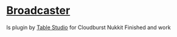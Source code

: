 # [Broadcaster](https://cloudburstmc.org/resources/broadcaster.217/)
Is plugin by [Table Studio](https://vk.com/table.studio) for Cloudburst Nukkit
Finished and work